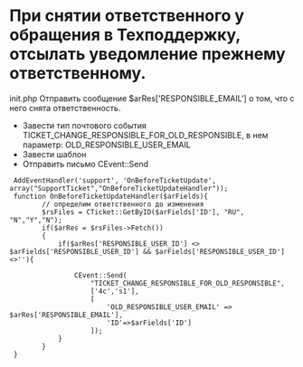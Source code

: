 # При снятии ответственного у обращения в Техподдержку, отсылать уведомление прежнему ответственному.
init.php
Отправить сообщение $arRes['RESPONSIBLE_EMAIL'] о том, что с него снята ответственность.
* Завести тип почтового события TICKET_CHANGE_RESPONSIBLE_FOR_OLD_RESPONSIBLE, в нем параметр: OLD_RESPONSIBLE_USER_EMAIL
* Завести шаблон
* Отправить письмо CEvent::Send

```
 AddEventHandler('support', 'OnBeforeTicketUpdate', array("SupportTicket","OnBeforeTicketUpdateHandler"));
 function OnBeforeTicketUpdateHandler($arFields){
        // определим ответственного до изменения
        $rsFiles = CTicket::GetByID($arFields['ID'], "RU", "N","Y","N");
        if($arRes = $rsFiles->Fetch())
        {
            if($arRes['RESPONSIBLE_USER_ID'] <> $arFields['RESPONSIBLE_USER_ID'] && $arFields['RESPONSIBLE_USER_ID']<>''){

                CEvent::Send(
                    "TICKET_CHANGE_RESPONSIBLE_FOR_OLD_RESPONSIBLE",
                    ['4c','s1'],
                    [
                        'OLD_RESPONSIBLE_USER_EMAIL' => $arRes['RESPONSIBLE_EMAIL'],
                        'ID'=>$arFields['ID']
                    ]);
            }
        }
 }
 
```
